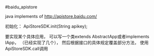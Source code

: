 #baidu_apistore

java implements of http://apistore.baidu.com/

初始化：
ApiStoreSDK.init(String apikey);

要实现某个具体应用，
可以写一个类extends AbstractApp或者implements IApp，
（已经实现了几个），
然后根据接口的具体规定覆盖部分方法，
使用ApiStoreSDK.call调用
